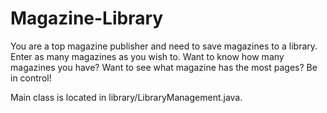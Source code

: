 # Magazine-Library

You are a top magazine publisher and need to save magazines to a library. Enter as many magazines as you wish to. Want to know how many magazines you have? Want to see what magazine has the most pages? Be in control!

Main class is located in library/LibraryManagement.java. 
